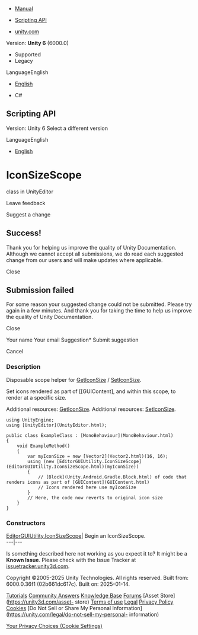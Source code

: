 [ ]()

  * [Manual](../Manual/index.html)
  * [Scripting API](../ScriptReference/index.html)

  * [unity.com](https://unity.com/)

Version: **Unity 6** (6000.0)

  * Supported
  * Legacy

LanguageEnglish

  * [English]()

  * C#

[ ](https://docs.unity3d.com)

## Scripting API

Version: Unity 6 Select a different version

LanguageEnglish

  * [English]()

# IconSizeScope

class in UnityEditor

Leave feedback

Suggest a change

## Success!

Thank you for helping us improve the quality of Unity Documentation. Although
we cannot accept all submissions, we do read each suggested change from our
users and will make updates where applicable.

Close

## Submission failed

For some reason your suggested change could not be submitted. Please <a>try
again</a> in a few minutes. And thank you for taking the time to help us
improve the quality of Unity Documentation.

Close

Your name Your email Suggestion* Submit suggestion

Cancel

[ ]()

### Description

Disposable scope helper for [GetIconSize](EditorGUIUtility.GetIconSize.html) /
[SetIconSize](EditorGUIUtility.SetIconSize.html).

Set icons rendered as part of [[GUIContent], and within this scope, to render
at a specific size.  
  
Additional resources: [GetIconSize](EditorGUIUtility.GetIconSize.html).
Additional resources: [SetIconSize](EditorGUIUtility.SetIconSize.html).

    
    
    using UnityEngine;
    using [UnityEditor](UnityEditor.html);  
      
    public class ExampleClass : [MonoBehaviour](MonoBehaviour.html)
    {
        void ExampleMethod()
        {
            var myIconSize = new [Vector2](Vector2.html)(16, 16);
            using (new [EditorGUIUtility.IconSizeScope](EditorGUIUtility.IconSizeScope.html)(myIconSize))
            {
                // [Block](Unity.Android.Gradle.Block.html) of code that renders icons as part of [GUIContent](GUIContent.html)
                // Icons rendered here use myIconSize
            }
            // Here, the code now reverts to original icon size
        }
    }
    

### Constructors

[EditorGUIUtility.IconSizeScope](EditorGUIUtility.IconSizeScope-ctor.html)|
Begin an IconSizeScope.  
---|---  
  
Is something described here not working as you expect it to? It might be a
**Known Issue**. Please check with the Issue Tracker at
[issuetracker.unity3d.com](https://issuetracker.unity3d.com).

Copyright ©2005-2025 Unity Technologies. All rights reserved. Built from:
6000.0.36f1 (02b661dc617c). Built on: 2025-01-14.

[Tutorials](https://unity3d.com/learn) [Community
Answers](https://answers.unity3d.com) [Knowledge
Base](https://support.unity3d.com/hc/en-us)
[Forums](https://forum.unity3d.com) [Asset Store](https://unity3d.com/asset-
store) [Terms of use](https://docs.unity3d.com/Manual/TermsOfUse.html)
[Legal](https://unity.com/legal) [Privacy
Policy](https://unity.com/legal/privacy-policy)
[Cookies](https://unity.com/legal/cookie-policy) [Do Not Sell or Share My
Personal Information](https://unity.com/legal/do-not-sell-my-personal-
information)

[Your Privacy Choices (Cookie Settings)](javascript:void\(0\);)

